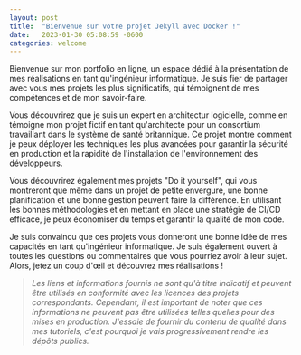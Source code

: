 ```yaml
---
layout: post
title:  "Bienvenue sur votre projet Jekyll avec Docker !"
date:   2023-01-30 05:08:59 -0600
categories: welcome
---
```


Bienvenue sur mon portfolio en ligne, un espace dédié à la présentation de mes réalisations en tant qu'ingénieur informatique. Je suis fier de partager avec vous mes projets les plus significatifs, qui témoignent de mes compétences et de mon savoir-faire.

Vous découvrirez que je suis un expert en architectur logicielle, comme en témoigne mon projet fictif en tant qu'architecte pour un consortium travaillant dans le système de santé britannique. Ce projet montre comment je peux déployer les techniques les plus avancées pour garantir la sécurité en production et la rapidité de l'installation de l'environnement des développeurs.

Vous découvrirez également mes projets "Do it yourself", qui vous montreront que même dans un projet de petite envergure, une bonne planification et une bonne gestion peuvent faire la différence. En utilisant les bonnes méthodologies et en mettant en place une stratégie de CI/CD efficace, je peux économiser du temps et garantir la qualité de mon code.

Je suis convaincu que ces projets vous donneront une bonne idée de mes capacités en tant qu'ingénieur informatique. Je suis également ouvert à toutes les questions ou commentaires que vous pourriez avoir à leur sujet. Alors, jetez un coup d'œil et découvrez mes réalisations !

>*Les liens et informations fournis ne sont qu'à titre indicatif et peuvent être utilisés en conformité avec les licences des projets correspondants. Cependant, il est important de noter que ces informations ne peuvent pas être utilisées telles quelles pour des mises en production. J'essaie de fournir du contenu de qualité dans mes tutoriels, c'est pourquoi je vais progressivement rendre les dépôts publics.* 
